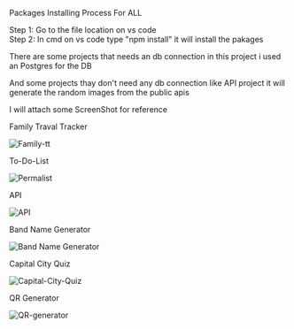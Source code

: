 Packages Installing Process For ALL
 
Step 1:
  Go to the file location on vs code  
Step 2:
  In cmd on vs code type "npm install" it will install the pakages 

There are some projects that needs an db connection in this project i used an Postgres for the DB 

And some projects thay don't need any db connection like API project it will generate the random images from the public apis 

I will attach some ScreenShot for reference 

Family Traval Tracker

![Family-tt](https://github.com/user-attachments/assets/40a19fb8-1418-46a9-9ac3-d8a0050f7fdc)

To-Do-List

![Permalist](https://github.com/user-attachments/assets/c2999a6f-3e78-46ed-8609-a4e4b4a694a8)

API

![API](https://github.com/user-attachments/assets/8fe04e47-104e-4a50-be76-2c2ecf813cd2)

Band Name Generator

![Band Name Generator](https://github.com/user-attachments/assets/bfa0da54-984f-499a-9eff-88dd5251a800)

Capital City Quiz

![Capital-City-Quiz](https://github.com/user-attachments/assets/84b1f0f1-d298-48e2-bc3f-b95961dac25c)

QR Generator

![QR-generator](https://github.com/user-attachments/assets/0d265c6d-a4da-40c4-80c1-bce9cc88a7ee)





